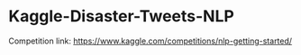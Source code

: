 # Kaggle-Disaster-Tweets-NLP

Competition link: https://www.kaggle.com/competitions/nlp-getting-started/
